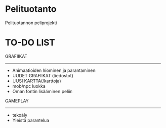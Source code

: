 Pelituotanto
==============================
Pelituotannon peliprojekti

TO-DO LIST
==============================
GRAFIIKAT
___________________
- Animaatioiden hiominen ja parantaminen
- UUDET GRAFIIKAT (tiedostot)
- UUSI KARTTA(/karttoja)
- mob/npc luokka
- Oman fontin lisääminen peliin

GAMEPLAY
___________________
- tekoäly
- Yleistä parantelua
